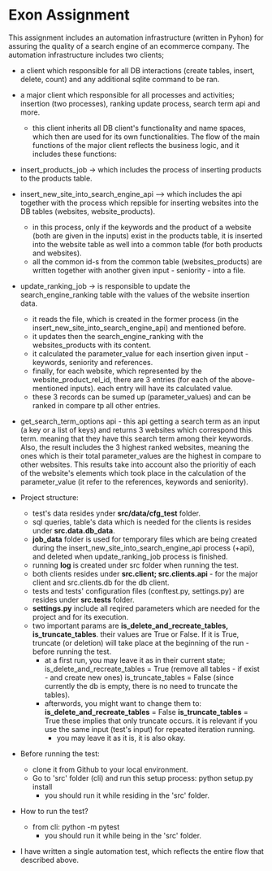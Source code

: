 
# Exon Assignment

This assignment includes an automation infrastructure (written in Pyhon) for assuring the quality of a search engine of an ecommerce company.
The automation infrastructure includes two clients;
- a client which responsible for all DB interactions (create tables, insert, delete, count) and any additional sqlite command to be ran.
- a major client which responsible for all processes and activities; insertion (two processes), ranking update process, search term api and more.
  * this client inherits all DB client's functionality and name spaces, which then are used for its own functionalities.
The flow of the main functions of the major client reflects the business logic, and it includes these functions:
- insert_products_job -> which includes the process of inserting products to the products table.
- insert_new_site_into_search_engine_api --> which includes the api together with the process which repsible for inserting websites into the DB
  tables (websites, website_products).
   - in this process, only if the keywords and the product of a website (both are given in the inputs) exist in the products table, it is inserted
     into the website table as well into a common table (for both products and websites).
  * all the common id-s from the common table (websites_products) are written together with another given input - seniority - into a file.
- update_ranking_job -> is responsible to update the search_engine_ranking table with the values of the website insertion data.
    - it reads the file, which is created in the former process (in the insert_new_site_into_search_engine_api)  and mentioned before.
    - it updates then the search_engine_ranking with the websites_products with its content.
    - it calculated the parameter_value for each insertion given input - keywords, seniority and references.
    - finally, for each website, which represented by the website_product_rel_id, there are 3 entries (for each of the above-mentioned inputs).
      each entry will have its calculated value.
    - these 3 records can be sumed up (parameter_values) and can be ranked in compare tp all other entries.
- get_search_term_options api - this api getting a search term as an input (a key or a list of keys) and returns 3 websites which correspond this
  term. meaning that they have this search term among their keywords.
  Also, the result includes the 3 highest ranked websites, meaning the ones which is their total parameter_values are the highest in compare to
  other websites. This results take into account also the prioritiy of each of the website's elements which took place in the calculation of the
  parameter_value (it refer to the references, keywords and seniority).


- Project structure:
    - test's data resides ynder **src/data/cfg_test** folder.
    - sql queries, table's data which is needed for the clients is resides under **src.data.db_data**.
    - **job_data** folder is used for temporary files which are being created during the insert_new_site_into_search_engine_api process (+api),
      and deleted when update_ranking_job process is finished.
    - running **log** is created under src folder when running the test.
    - both clients resides under **src.client; src.clients.api** - for the major client and src.clients.db for the db client.
    - tests and tests' configuration files (conftest.py, settings.py) are resides under **src.tests** folder.
    - **settings.py** include all reqired parameters which are needed for the project and for its execution.
    - two important params are **is_delete_and_recreate_tables, is_truncate_tables**. their values are True or False.
      If it is True, truncate (or deletion) will take place at the beginning of the run - before running the test.
      * at a first run, you may leave it as in their current state;
        is_delete_and_recreate_tables = True (remove all tables - if exist - and create new ones)
        is_truncate_tables = False (since currently the db is empty, there is no need to truncate the tables).
      * afterwords, you might want to change them to:
        **is_delete_and_recreate_tables** = False
        **is_truncate_tables** = True
        these implies that only truncate occurs.
        it is relevant if you use the same input (test's input) for repeated iteration running.
        - you may leave it as it is, it is also okay.

- Before running the test:
  - clone it from Github to your local environment.
  - Go to 'src' folder (cli) and run this setup process: python setup.py install
    * you should run it while residing in the 'src' folder.

- How to run the test?  
  - from cli: python -m pytest
    * you should run it while being in the 'src' folder.

- I have written a single automation test, which reflects the entire flow that described above.
      
  

  
